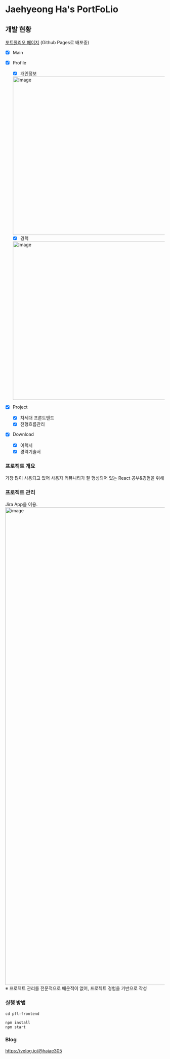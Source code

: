 # Jaehyeong Ha's PortFoLio

## 개발 현황
[포트폴리오 페이지](https://jaehyeong305.github.io/)
(Github Pages로 배포중)

- [x] Main
- [x] Profile
  - [x] 개인정보
  <img width="500" alt="image" src="https://github.com/jaehyeong305/PoFoL/assets/131584557/151485ae-d244-4bc2-b9e1-82f2a34fbac7">

  - [x] 경력
  <img width="500" alt="image" src="https://github.com/jaehyeong305/PoFoL/assets/131584557/3f20bf50-efde-45a2-b25e-f840aa60141f">
- [x] Project
  - [x] 차세대 프론트엔드
  - [x] 전형흐름관리
- [x] Download
  - [x] 이력서
  - [x] 경력기술서

### 프로젝트 개요
가장 많이 사용되고 있어 사용자 커뮤니티가 잘 형성되어 있는 React 공부&경험을 위해

### 프로젝트 관리
Jira App을 이용.
<img width="1507" alt="image" src="https://github.com/jaehyeong305/PoFoL/assets/131584557/bb2b7994-aac3-4a85-9afb-c4a54c6bff4f">
※ 프로젝트 관리를 전문적으로 배운적이 없어, 프로젝트 경험을 기반으로 작성

### 실행 방법
```
cd pfl-frontend

npm install
npm start
```


### Blog
https://velog.io/@hajae305
